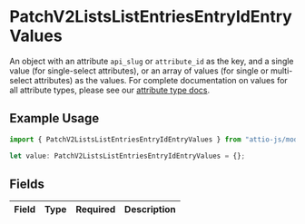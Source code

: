 # PatchV2ListsListEntriesEntryIdEntryValues

An object with an attribute `api_slug` or `attribute_id` as the key, and a single value (for single-select attributes), or an array of values (for single or multi-select attributes) as the values. For complete documentation on values for all attribute types, please see our [attribute type docs](/docs/attribute-types).

## Example Usage

```typescript
import { PatchV2ListsListEntriesEntryIdEntryValues } from "attio-js/models/operations";

let value: PatchV2ListsListEntriesEntryIdEntryValues = {};
```

## Fields

| Field       | Type        | Required    | Description |
| ----------- | ----------- | ----------- | ----------- |